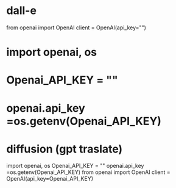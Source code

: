 # dall-e

from openai import OpenAI
client = OpenAI(api_key="")
# import openai, os
# Openai_API_KEY = ""
# openai.api_key =os.getenv(Openai_API_KEY)

# diffusion (gpt traslate)
import openai, os
Openai_API_KEY = ""
openai.api_key =os.getenv(Openai_API_KEY)
from openai import OpenAI
client = OpenAI(api_key=Openai_API_KEY)
